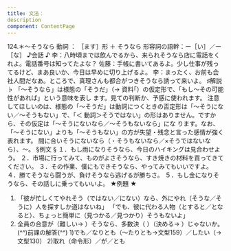 ```yaml
---
title: 文法：
description
component: ContentPage
---
```



124.＊～そうなら
動詞 ： ［ます］形 ＋ そうなら
形容詞の語幹：ー［い］／ー［な］
♪会話 ♪
李：八時頃までは飲んでるから、来られそうなら店に電話をくれよ。電話番号は知ってたよな？
佐藤：手帳に書いてあるよ。少し仕事が残ってるけど、まあ良いか、今日は早めに切り上げるよ。
李：まったく、お前も会社人間だなあ。ところで、真理さんも都合がつきそうなら誘って来いよ。
♯解説 ♭
「～そうなら」は様態の「そうだ」（→ 資料｢）の仮定形で、「もし～その可能性があれば」という意味を表し ます。見ての判断か、予感に使われます。
注意してほしいのは、様態の「～そうだ」は動詞につくときの否定形は「～そうにない／～そうもない」で、「＜ 動詞＞そうではない」の形はありません。ですから、その仮定は「～そうにないなら／～そうもないなら」にな ります。なお、「～そうにない」よりも「～そうもない」の方が失望・残念と言った感情が強く表れます。
間に合いそうにないなら（・そうもないなら／×そうではないなら）、～。
§例文 §
１．もし雨になりそうなら、今日のハイキングは見合わせよう。
２．市場に行ってみて、ものがよさそうなら、すき焼きの材料を買ってきてください。
３．その作業、僕にもできそうなら、やってみてもいいですよ。
４．勝てそうなら闘うが、負けそうなら逃げるが勝ちさ。
５．もし金になりそうなら、その話しに乗ってもいいよ。
★例題 ★
1) 「彼が忙しくてやれそう（ではない／にない）なら、外にやれ（そうな／そうに）人を探すしか道はないね」
「でも、彼に代わる人物（とすると／となると）、ちょっと簡単に（見つかる／見つかり）そうもないよ」
2) 全員の合意が（難しい→ ）そうなら、多数決（ ）（決める→ ）じゃないか。
(^^)前課の解答(^^)
1)でも／なりとも（～たりとも→文型159）／したい（→文型130）
2)取れ（命令形）／が／とも
